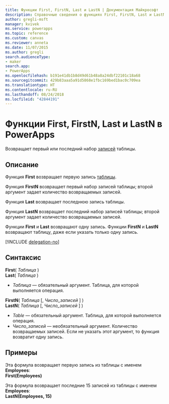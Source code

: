 ```yaml
---
title: Функции First, FirstN, Last и LastN | Документация Майкрософт
description: Справочные сведения о функциях First, FirstN, Last и LastN в PowerApps, включая описание синтаксиса и примеры.
author: gregli-msft
manager: kvivek
ms.service: powerapps
ms.topic: reference
ms.custom: canvas
ms.reviewer: anneta
ms.date: 11/07/2015
ms.author: gregli
search.audienceType:
- maker
search.app:
- PowerApps
ms.openlocfilehash: b191e41db1b8d49d61b48a8a24dbf22101c18a68
ms.sourcegitcommit: 429b83aaa5a91d5868e1fbc169bed1bac0c709ea
ms.translationtype: HT
ms.contentlocale: ru-RU
ms.lasthandoff: 08/24/2018
ms.locfileid: "42844191"
---
```

# <a name="first-firstn-last-and-lastn-functions-in-powerapps"></a>Функции First, FirstN, Last и LastN в PowerApps
Возвращает первый или последний набор [записей](../working-with-tables.md#records) таблицы.

## <a name="description"></a>Описание
Функция **First** возвращает первую запись [таблицы](../working-with-tables.md).

Функция **FirstN** возвращает первый набор записей таблицы; второй аргумент задает количество возвращаемых записей.

Функция **Last** возвращает последнюю запись таблицы.

Функция **LastN** возвращает последний набор записей таблицы; второй аргумент задает количество возвращаемых записей.

Функции **First** и **Last** возвращают одну запись.  Функции **FirstN** и **LastN** возвращают таблицу, даже если указать только одну запись.

[!INCLUDE [delegation-no](../../../includes/delegation-no.md)]

## <a name="syntax"></a>Синтаксис
**First**( *Таблица* )<br>**Last**( *Таблица* )

* *Таблица* — обязательный аргумент. Таблица, для которой выполняется операция.

**FirstN**( *Таблица* [, *Число_записей* ] )<br>**LastN**( *Таблица* [, *Число_записей* ] )

* *Table* — обязательный аргумент. Таблица, для которой выполняется операция.
* *Число_записей* — необязательный аргумент.  Количество возвращаемых записей. Если не указать этот аргумент, то функция возвратит одну запись.

## <a name="examples"></a>Примеры
Эта формула возвращает первую запись из таблицы с именем **Employees**:<br>
**First(Employees)**

Эта формула возвращает последние 15 записей из таблицы с именем **Employees**:<br>
**LastN(Employees, 15)**

